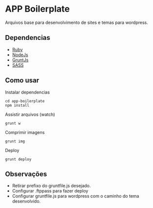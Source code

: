 APP Boilerplate
=========

Arquivos base para desenvolvimento de sites e temas para wordpress.

Dependencias
----

- [Ruby](http://www.rubyinstaller.org/)
- [NodeJs](http://nodejs.org/)
- [GruntJs](gruntjs.com/)
- [SASS](http://sass-lang.com/)


Como usar
----

Instalar dependencias

    cd app-boilerplate
    npm install

Assistir arquivos (watch)

    grunt w
    
Comprimir imagens

    grunt img
      
Deploy
    
    grunt deploy


Observações
----

- Retirar prefixo do gruntfile.js desejado.
- Configurar .ftppass para fazer deploy
- Configurar gruntfile.js para wordpress com o caminho do tema desenvolvido.

